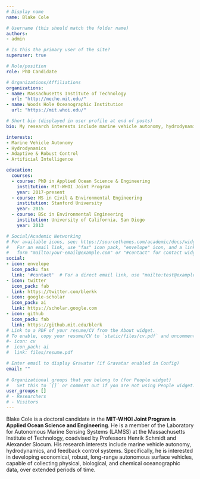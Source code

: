 ```yaml
---
# Display name
name: Blake Cole

# Username (this should match the folder name)
authors:
- admin

# Is this the primary user of the site?
superuser: true

# Role/position
role: PhD Candidate

# Organizations/Affiliations
organizations:
- name: Massachusetts Institute of Technology
  url: "http://meche.mit.edu/"
- name: Woods Hole Oceanographic Institution
  url: "https://mit.whoi.edu/"

# Short bio (displayed in user profile at end of posts)
bio: My research interests include marine vehicle autonomy, hydrodynamics, and control.

interests:
- Marine Vehicle Autonomy
- Hydrodynamics
- Adaptive & Robust Control
- Artificial Intelligence

education:
  courses:
  - course: PhD in Applied Ocean Science & Engineering
    institution: MIT-WHOI Joint Program
    year: 2017-present
  - course: MS in Civil & Environmental Engineering
    institution: Stanford University
    year: 2015
  - course: BSc in Environmental Engineering
    institution: University of California, San Diego
    year: 2013

# Social/Academic Networking
# For available icons, see: https://sourcethemes.com/academic/docs/widgets/#icons
#   For an email link, use "fas" icon pack, "envelope" icon, and a link in the
#   form "mailto:your-email@example.com" or "#contact" for contact widget.
social:
- icon: envelope
  icon_pack: fas
  link: '#contact'  # For a direct email link, use "mailto:test@example.org".
- icon: twitter
  icon_pack: fab
  link: https://twitter.com/blerkk
- icon: google-scholar
  icon_pack: ai
  link: https://scholar.google.com
- icon: github
  icon_pack: fab
  link: https://github.mit.edu/blerk
# Link to a PDF of your resume/CV from the About widget.
# To enable, copy your resume/CV to `static/files/cv.pdf` and uncomment the lines below.  
#- icon: cv
#  icon_pack: ai
#  link: files/resume.pdf

# Enter email to display Gravatar (if Gravatar enabled in Config)
email: ""
  
# Organizational groups that you belong to (for People widget)
#   Set this to `[]` or comment out if you are not using People widget.  
user_groups: []
# - Researchers
# - Visitors
---
```


Blake Cole is a doctoral candidate in the **MIT-WHOI Joint Program in Applied Ocean Science and Engineering**.  He is a member of the Laboratory for Autonomous Marine Sensing Systems (LAMSS) at the Massachusetts Institute of Technology, coadvised by Professors Henrik Schmidt and Alexander Slocum.  His research interests include marine vehicle autonomy, hydrodynamics, and feedback control systems.  Specifically, he is interested in developing economical, robust, long-range autonomous surface vehicles, capable of collecting physical, biological, and chemical oceanographic data, over extended periods of time.
